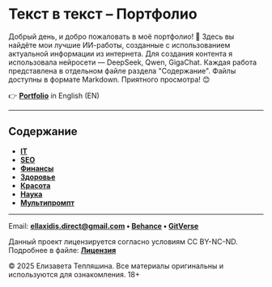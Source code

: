 # Текст в текст – Портфолио

Добрый день, и добро пожаловать в моё портфолио! 🙌 Здесь вы найдёте мои лучшие ИИ-работы, созданные с использованием актуальной информации из интернета. Для создания контента я использовала нейросети — DeepSeek, Qwen, GigaChat. Каждая работа представлена в отдельном файле раздела "Содержание". Файлы доступны в формате Markdown. Приятного просмотра! 😊

👉 **[Portfolio](README.md)** in English (EN)

---

## Содержание

- **[IT](CONTENTS_RU/Айти_RU.md)**
- **[SEO](CONTENTS_RU/СЕО_RU.md)**
- **[Финансы](CONTENTS_RU/Финансы_RU.md)**
- **[Здоровье](CONTENTS_RU/Здоровье_RU.md)**
- **[Красота](CONTENTS_RU/Красота_RU.md)**
- **[Наука](CONTENTS_RU/Наука_RU.md)**
- **[Мультипромпт](CONTENTS_RU/Мультипромпт_RU.md)**

---

Email: **ellaxidis.direct@gmail.com &bull; [Behance](https://www.behance.net/ellaxidis) &bull; [GitVerse](https://gitverse.ru/ellaxidis)**

Данный проект лицензируется согласно условиям CC BY-NC-ND. Подробнее в файле: **[Лицензия](LICENSE_RU.md)**

&copy; 2025 Елизавета Тепляшина. Все материалы оригинальны и используются для ознакомления. 18+
